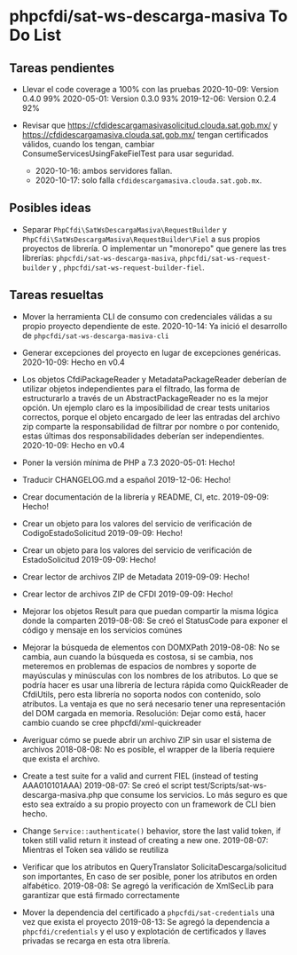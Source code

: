 # phpcfdi/sat-ws-descarga-masiva To Do List

## Tareas pendientes

- Llevar el code coverage a 100% con las pruebas
    2020-10-09: Version 0.4.0 99%
    2020-05-01: Version 0.3.0 93%
    2019-12-06: Version 0.2.4 92%

- Revisar que <https://cfdidescargamasivasolicitud.clouda.sat.gob.mx/> y <https://cfdidescargamasiva.clouda.sat.gob.mx/>
  tengan certificados válidos, cuando los tengan, cambiar ConsumeServicesUsingFakeFielTest para usar seguridad.
  - 2020-10-16: ambos servidores fallan.
  - 2020-10-17: solo falla `cfdidescargamasiva.clouda.sat.gob.mx`.

## Posibles ideas

- Separar `PhpCfdi\SatWsDescargaMasiva\RequestBuilder` y `PhpCfdi\SatWsDescargaMasiva\RequestBuilder\Fiel`
  a sus propios proyectos de librería. O implementar un "monorepo" que genere las tres librerías:
  `phpcfdi/sat-ws-descarga-masiva`, `phpcfdi/sat-ws-request-builder` y , `phpcfdi/sat-ws-request-builder-fiel`.

## Tareas resueltas

- Mover la herramienta CLI de consumo con credenciales válidas a su propio proyecto dependiente de este.
    2020-10-14: Ya inició el desarrollo de `phpcfdi/sat-ws-descarga-masiva-cli`

- Generar excepciones del proyecto en lugar de excepciones genéricas.
    2020-10-09: Hecho en v0.4

- Los objetos CfdiPackageReader y MetadataPackageReader deberían de utilizar objetos independientes para
  el filtrado, las forma de estructurarlo a través de un AbstractPackageReader no es la mejor opción.
  Un ejemplo claro es la imposibilidad de crear tests unitarios correctos, porque el objeto encargado
  de leer las entradas del archivo zip comparte la responsabilidad de filtrar por nombre o por contenido, estas
  últimas dos responsabilidades deberían ser independientes.
    2020-10-09: Hecho en v0.4

- Poner la versión mínima de PHP a 7.3
    2020-05-01: Hecho!

- Traducir CHANGELOG.md a español
    2019-12-06: Hecho!

- Crear documentación de la librería y README, CI, etc.
    2019-09-09: Hecho!

- Crear un objeto para los valores del servicio de verificación de CodigoEstadoSolicitud
    2019-09-09: Hecho!
 
- Crear un objeto para los valores del servicio de verificación de EstadoSolicitud 
    2019-09-09: Hecho!

- Crear lector de archivos ZIP de Metadata
    2019-09-09: Hecho!

- Crear lector de archivos ZIP de CFDI
    2019-09-09: Hecho!

- Mejorar los objetos Result para que puedan compartir la misma lógica donde la comparten
    2019-08-08: Se creó el StatusCode para exponer el código y mensaje en los servicios comúnes
    
- Mejorar la búsqueda de elementos con DOMXPath
  2019-08-08: No se cambia, aun cuando la búsqueda es costosa, si se cambia,
  nos meteremos en problemas de espacios de nombres y soporte de mayúsculas y minúsculas
  con los nombres de los atributos.
  Lo que se podría hacer es usar una librería de lectura rápida como QuickReader de CfdiUtils,
  pero esta librería no soporta nodos con contenido, solo atributos. La ventaja es que no será
  necesario tener una representación del DOM cargada en memoria.
  Resolución: Dejar como está, hacer cambio cuando se cree phpcfdi/xml-quickreader

- Averiguar cómo se puede abrir un archivo ZIP sin usar el sistema de archivos
  2018-08-08: No es posible, el wrapper de la libería requiere que exista el archivo.

- Create a test suite for a valid and current FIEL (instead of testing AAA010101AAA)
  2019-08-07: Se creó el script test/Scripts/sat-ws-descarga-masiva.php que consume los servicios.
  Lo más seguro es que esto sea extraído a su propio proyecto con un framework de CLI bien hecho.

- Change `Service::authenticate()` behavior, store the last valid token,
  if token still valid return it instead of creating a new one.
  2019-08-07: Mientras el Token sea válido se reutiliza

- Verificar que los atributos en QueryTranslator SolicitaDescarga/solicitud son importantes,
  En caso de ser posible, poner los atributos en orden alfabético.
  2019-08-08: Se agregó la verificación de XmlSecLib para garantizar que está firmado correctamente

- Mover la dependencia del certificado a `phpcfdi/sat-credentials` una vez que exista el proyecto
  2019-08-13: Se agregó la dependencia a `phpcfdi/credentials` y el uso y explotación de certificados
  y llaves privadas se recarga en esta otra librería.
